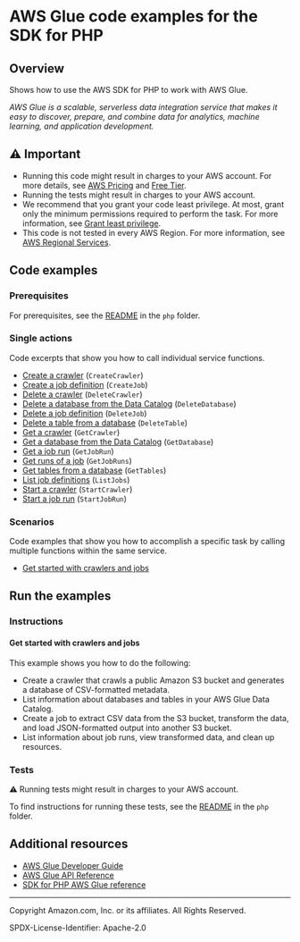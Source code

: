 # AWS Glue code examples for the SDK for PHP

## Overview

Shows how to use the AWS SDK for PHP to work with AWS Glue.

<!--custom.overview.start-->
<!--custom.overview.end-->

_AWS Glue is a scalable, serverless data integration service that makes it easy to discover, prepare, and combine data for analytics, machine learning, and application development._

## ⚠ Important

* Running this code might result in charges to your AWS account. For more details, see [AWS Pricing](https://aws.amazon.com/pricing/) and [Free Tier](https://aws.amazon.com/free/).
* Running the tests might result in charges to your AWS account.
* We recommend that you grant your code least privilege. At most, grant only the minimum permissions required to perform the task. For more information, see [Grant least privilege](https://docs.aws.amazon.com/IAM/latest/UserGuide/best-practices.html#grant-least-privilege).
* This code is not tested in every AWS Region. For more information, see [AWS Regional Services](https://aws.amazon.com/about-aws/global-infrastructure/regional-product-services).

<!--custom.important.start-->
<!--custom.important.end-->

## Code examples

### Prerequisites

For prerequisites, see the [README](../../README.md#Prerequisites) in the `php` folder.


<!--custom.prerequisites.start-->
<!--custom.prerequisites.end-->

### Single actions

Code excerpts that show you how to call individual service functions.

- [Create a crawler](GettingStartedWithGlue.php#L47) (`CreateCrawler`)
- [Create a job definition](GettingStartedWithGlue.php#L54) (`CreateJob`)
- [Delete a crawler](GettingStartedWithGlue.php#L180) (`DeleteCrawler`)
- [Delete a database from the Data Catalog](GettingStartedWithGlue.php#L173) (`DeleteDatabase`)
- [Delete a job definition](GettingStartedWithGlue.php#L159) (`DeleteJob`)
- [Delete a table from a database](GettingStartedWithGlue.php#L166) (`DeleteTable`)
- [Get a crawler](GettingStartedWithGlue.php#L69) (`GetCrawler`)
- [Get a database from the Data Catalog](GettingStartedWithGlue.php#L58) (`GetDatabase`)
- [Get a job run](GettingStartedWithGlue.php#L107) (`GetJobRun`)
- [Get runs of a job](GettingStartedWithGlue.php#L107) (`GetJobRuns`)
- [Get tables from a database](GettingStartedWithGlue.php#L58) (`GetTables`)
- [List job definitions](GettingStartedWithGlue.php#L151) (`ListJobs`)
- [Start a crawler](GettingStartedWithGlue.php#L47) (`StartCrawler`)
- [Start a job run](GettingStartedWithGlue.php#L107) (`StartJobRun`)

### Scenarios

Code examples that show you how to accomplish a specific task by calling multiple
functions within the same service.

- [Get started with crawlers and jobs](GlueService.php)


<!--custom.examples.start-->
<!--custom.examples.end-->

## Run the examples

### Instructions


<!--custom.instructions.start-->
<!--custom.instructions.end-->



#### Get started with crawlers and jobs

This example shows you how to do the following:

- Create a crawler that crawls a public Amazon S3 bucket and generates a database of CSV-formatted metadata.
- List information about databases and tables in your AWS Glue Data Catalog.
- Create a job to extract CSV data from the S3 bucket, transform the data, and load JSON-formatted output into another S3 bucket.
- List information about job runs, view transformed data, and clean up resources.

<!--custom.scenario_prereqs.glue_Scenario_GetStartedCrawlersJobs.start-->
<!--custom.scenario_prereqs.glue_Scenario_GetStartedCrawlersJobs.end-->


<!--custom.scenarios.glue_Scenario_GetStartedCrawlersJobs.start-->
<!--custom.scenarios.glue_Scenario_GetStartedCrawlersJobs.end-->

### Tests

⚠ Running tests might result in charges to your AWS account.


To find instructions for running these tests, see the [README](../../README.md#Tests)
in the `php` folder.



<!--custom.tests.start-->
<!--custom.tests.end-->

## Additional resources

- [AWS Glue Developer Guide](https://docs.aws.amazon.com/glue/latest/dg/what-is-glue.html)
- [AWS Glue API Reference](https://docs.aws.amazon.com/glue/latest/dg/aws-glue-api.html)
- [SDK for PHP AWS Glue reference](https://docs.aws.amazon.com/aws-sdk-php/v3/api/namespace-Aws.Glue.html)

<!--custom.resources.start-->
<!--custom.resources.end-->

---

Copyright Amazon.com, Inc. or its affiliates. All Rights Reserved.

SPDX-License-Identifier: Apache-2.0